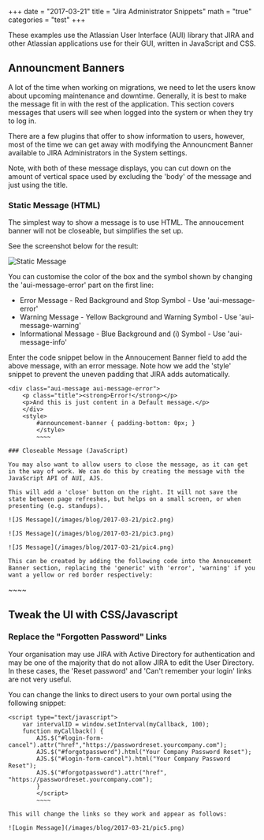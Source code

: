 +++
date = "2017-03-21"
title = "Jira Administrator Snippets"
math = "true"
categories = "test"
+++

These examples use the Atlassian User Interface (AUI) library that JIRA and other Atlassian applications use for their GUI, written in JavaScript and CSS.

## Announcment Banners

A lot of the time when working on migrations, we need to let the users know about upcoming maintenance and downtime. Generally, it is best to make the message fit in with the rest of the application. This section covers messages that users will see when logged into the system or when they try to log in.

There are a few plugins that offer to show information to users, however, most of the time we can get away with modifying the Announcment Banner available to JIRA Administrators in the System settings.

Note, with both of these message displays, you can cut down on the amount of vertical space used by excluding the 'body' of the message and just using the title.

### Static Message (HTML)

The simplest way to show a message is to use HTML. The annoucement banner will not be closeable, but simplifies the set up.

See the screenshot below for the result:

![Static Message](/images/blog/2017-03-21/pic1.png)

You can customise the color of the box and the symbol shown by changing the 'aui-message-error' part on the first line:

* Error Message - Red Background and Stop Symbol - Use 'aui-message-error'
* Warning Message - Yellow Background and Warning Symbol - Use 'aui-message-warning'
* Informational Message - Blue Background and (i) Symbol - Use 'aui-message-info'

Enter the code snippet below in the Annoucement Banner field to add the above message, with an error message. Note how we add the 'style' snippet to prevent the uneven padding that JIRA adds automatically.

~~~~
<div class="aui-message aui-message-error">
    <p class="title"><strong>Error!</strong></p>
    <p>And this is just content in a Default message.</p>
    </div>
    <style>
        #announcement-banner { padding-bottom: 0px; }
        </style>
        ~~~~

### Closeable Message (JavaScript)

You may also want to allow users to close the message, as it can get in the way of work. We can do this by creating the message with the JavaScript API of AUI, AJS.

This will add a 'close' button on the right. It will not save the state between page refreshes, but helps on a small screen, or when presenting (e.g. standups).

![JS Message](/images/blog/2017-03-21/pic2.png)

![JS Message](/images/blog/2017-03-21/pic3.png)

![JS Message](/images/blog/2017-03-21/pic4.png)

This can be created by adding the following code into the Annoucement Banner section, replacing the 'generic' with 'error', 'warning' if you want a yellow or red border respectively:

~~~~
<div id="aui-message-bar"></div>
<script type="text/javascript">
    AJS.messages.generic({
        title: 'Informational Message.',
        body: '<p> Some information for users...</p>'
        });
        </script>
        <style>
            #announcement-banner { padding-bottom: 0px; }
            </style>
            ~~~~

## Tweak the UI with CSS/Javascript

### Replace the "Forgotten Password" Links

Your organisation may use JIRA with Active Directory for authentication and may be one of the majority that do not allow JIRA to edit the User Directory. In these cases, the 'Reset password' and 'Can't remember your login' links are not very useful.

You can change the links to direct users to your own portal using the following snippet:

~~~~
<script type="text/javascript">
    var intervalID = window.setInterval(myCallback, 100);
    function myCallback() {
        AJS.$("#login-form-cancel").attr("href","https://passwordreset.yourcompany.com");
        AJS.$("#forgotpassword").html("Your Company Password Reset");
        AJS.$("#login-form-cancel").html("Your Company Password Reset");
        AJS.$("#forgotpassword").attr("href", "https://passwordreset.yourcompany.com");
        }
        </script>
        ~~~~

This will change the links so they work and appear as follows:

![Login Message](/images/blog/2017-03-21/pic5.png)